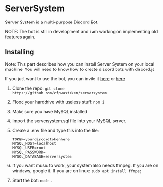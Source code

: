 # ServerSystem

Server System is a multi-purpose Discord Bot.

NOTE: The bot is still in development and i am working on implementing old features again.

## Installing

Note: This part describes how you can install Server System on your local machine. You will need to know how to create discord bots with discord.js

If you just want to use the bot, you can invite it [here](https://www.youtube.com/watch?v=dQw4w9WgXcQ "TopGG") or [here](https://discord.com/oauth2/authorize?client_id=623913139980992569&permissions=8&scope=bot "Discord")

1. Clone the repo: `git clone https://github.com/cfpwastaken/serversystem`
2. Flood your harddrive with useless stuff: `npm i`
3. Make sure you have MySQL installed
4. Import the serversystem.sql file into your MySQL server.
5. Create a .env file and type this into the file:

   ```dotenv
   TOKEN=yourdiscordtokenhere
   MYSQL_HOST=localhost
   MYSQL_USER=root
   MYSQL_PASSWORD=
   MYSQL_DATABASE=serversystem
   ```

6. If you want music to work, your system also needs ffmpeg. If you are on windows, google it. If you are on linux: `sudo apt install ffmpeg`
7. Start the bot: `node .`
